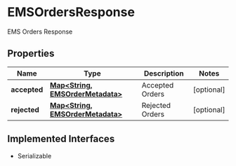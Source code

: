 

# EMSOrdersResponse

EMS Orders Response

## Properties

Name | Type | Description | Notes
------------ | ------------- | ------------- | -------------
**accepted** | [**Map&lt;String, EMSOrderMetadata&gt;**](EMSOrderMetadata.md) | Accepted Orders |  [optional]
**rejected** | [**Map&lt;String, EMSOrderMetadata&gt;**](EMSOrderMetadata.md) | Rejected Orders |  [optional]


## Implemented Interfaces

* Serializable


